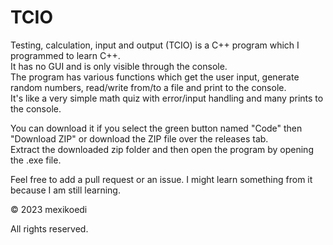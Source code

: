 # TCIO

Testing, calculation, input and output (TCIO) is a C++ program which I programmed to learn C++. <br>
It has no GUI and is only visible through the console. <br>
The program has various functions which get the user input, generate random numbers, read/write from/to a file and print to the console. <br>
It's like a very simple math quiz with error/input handling and many prints to the console.

You can download it if you select the green button named "Code" then "Download ZIP" or download the ZIP file over the releases tab. <br>
Extract the downloaded zip folder and then open the program by opening the .exe file. <br>

Feel free to add a pull request or an issue. I might learn something from it because I am still learning.

© 2023 mexikoedi 

All rights reserved.
